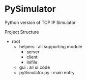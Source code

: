 # PySimulator

Python version of TCP IP Simulator

Project Structure

* root
  + helpers : all supporting module
    + server
	+ client
	+ inifile
  + gui : all ui code
  + pySimulator.py : main entry